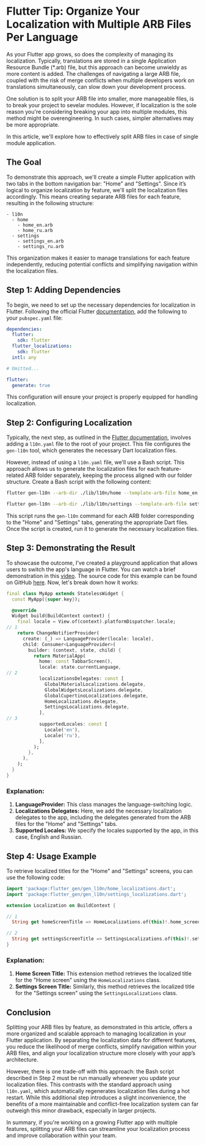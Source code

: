 # Flutter Tip: Organize Your Localization with Multiple ARB Files Per Language

As your Flutter app grows, so does the complexity of managing its localization. Typically, translations are stored in a single Application Resource Bundle (*.arb) file, but this approach can become unwieldy as more content is added. The challenges of navigating a large ARB file, coupled with the risk of merge conflicts when multiple developers work on translations simultaneously, can slow down your development process.

One solution is to split your ARB file into smaller, more manageable files, is to break your project to sevelar modules. However, if localization is the sole reason you're considering breaking your app into multiple modules, this method might be overengineering. In such cases, simpler alternatives may be more appropriate.

In this article, we'll explore how to effectively split ARB files in case of single module application.

## The Goal
To demonstrate this approach, we'll create a simple Flutter application with two tabs in the bottom navigation bar: "Home" and "Settings". Since it’s logical to organize localization by feature, we'll split the localization files accordingly. This means creating separate ARB files for each feature, resulting in the following structure:

```
- l10n
  - home
    - home_en.arb
    - home_ru.arb
  - settings
    - settings_en.arb
    - settings_ru.arb
```

This organization makes it easier to manage translations for each feature independently, reducing potential conflicts and simplifying navigation within the localization files.

## Step 1: Adding Dependencies	

To begin, we need to set up the necessary dependencies for localization in Flutter. Following the official Flutter [documentation](https://docs.flutter.dev/ui/accessibility-and-internationalization/internationalization), add the following to your `pubspec.yaml` file:

```yaml
dependencies:
  flutter:
    sdk: flutter
  flutter_localizations:
    sdk: flutter
  intl: any

# Omitted...

flutter:
  generate: true

```

This configuration will ensure your project is properly equipped for handling localization.

## Step 2: Configuring Localization

Typically, the next step, as outlined in the [Flutter documentation](https://docs.flutter.dev/ui/accessibility-and-internationalization/internationalization), involves adding a `l10n.yaml` file to the root of your project. This file configures the `gen-l10n` tool, which generates the necessary Dart localization files.

However, instead of using a `l10n.yaml` file, we’ll use a Bash script. This approach allows us to generate the localization files for each feature-related ARB folder separately, keeping the process aligned with our folder structure. Create a Bash script with the following content:

```bash
flutter gen-l10n --arb-dir ./lib/l10n/home --template-arb-file home_en.arb --output-localization-file home_localizations.dart --output-class HomeLocalizations &&

flutter gen-l10n --arb-dir ./lib/l10n/settings --template-arb-file settings_en.arb --output-localization-file settings_localizations.dart --output-class SettingsLocalizations
```

This script runs the `gen-l10n` command for each ARB folder corresponding to the "Home" and "Settings" tabs, generating the appropriate Dart files. Once the script is created, run it to generate the necessary localization files.

## Step 3: Demonstrating the Result
To showcase the outcome, I've created a playground application that allows users to switch the app's language in Flutter. You can watch a brief demonstration in this [video](https://youtube.com/shorts/dn_6lMnLmUM?feature=share). The source code for this example can be found on GitHub [here](https://github.com/AlexeyYuPopkov/multi_arb_example). Now, let's break down how it works:

```dart
final class MyApp extends StatelessWidget {
  const MyApp({super.key});

  @override
  Widget build(BuildContext context) {
    final locale = View.of(context).platformDispatcher.locale;
// 1
    return ChangeNotifierProvider(
      create: (_) => LanguageProvider(locale: locale),
      child: Consumer<LanguageProvider>(
        builder: (context, state, child) {
          return MaterialApp(
            home: const TabbarScreen(),
            locale: state.currentLanguage,
// 2
            localizationsDelegates: const [
              GlobalMaterialLocalizations.delegate,
              GlobalWidgetsLocalizations.delegate,
              GlobalCupertinoLocalizations.delegate,
              HomeLocalizations.delegate,
              SettingsLocalizations.delegate,
            ],
// 3
            supportedLocales: const [
              Locale('en'),
              Locale('ru'),
            ],
          );
        },
      ),
    );
  }
}
```

### Explanation:
1. **LanguageProvider:** This class manages the language-switching logic.
2. **Localizations Delegates:** Here, we add the necessary localization delegates to the app, including the delegates generated from the ARB files for the "Home" and "Settings" tabs.
3. **Supported Locales:** We specify the locales supported by the app, in this case, English and Russian.

## Step 4: Usage Example

To retrieve localized titles for the "Home" and "Settings" screens, you can use the following code:

```dart
import 'package:flutter_gen/gen_l10n/home_localizations.dart';
import 'package:flutter_gen/gen_l10n/settings_localizations.dart';

extension Localization on BuildContext {

// 1
  String get homeScreenTitle => HomeLocalizations.of(this)!.home_screen_title;

// 2
  String get settingsScreenTitle => SettingsLocalizations.of(this)!.settings_screen_title;
}
```

### Explanation:
1. **Home Screen Title:** This extension method retrieves the localized title for the "Home screen" using the `HomeLocalizations` class.
2. **Settings Screen Title:** Similarly, this method retrieves the localized title for the "Settings screen" using the `SettingsLocalizations` class.

## Conclusion
Splitting your ARB files by feature, as demonstrated in this article, offers a more organized and scalable approach to managing localization in your Flutter application. By separating the localization data for different features, you reduce the likelihood of merge conflicts, simplify navigation within your ARB files, and align your localization structure more closely with your app’s architecture.

However, there is one trade-off with this approach: the Bash script described in Step 2 must be run manually whenever you update your localization files. This contrasts with the standard approach using `l10n.yaml`, which automatically regenerates localization files during a hot restart. While this additional step introduces a slight inconvenience, the benefits of a more maintainable and conflict-free localization system can far outweigh this minor drawback, especially in larger projects.

In summary, if you're working on a growing Flutter app with multiple features, splitting your ARB files can streamline your localization process and improve collaboration within your team. 
